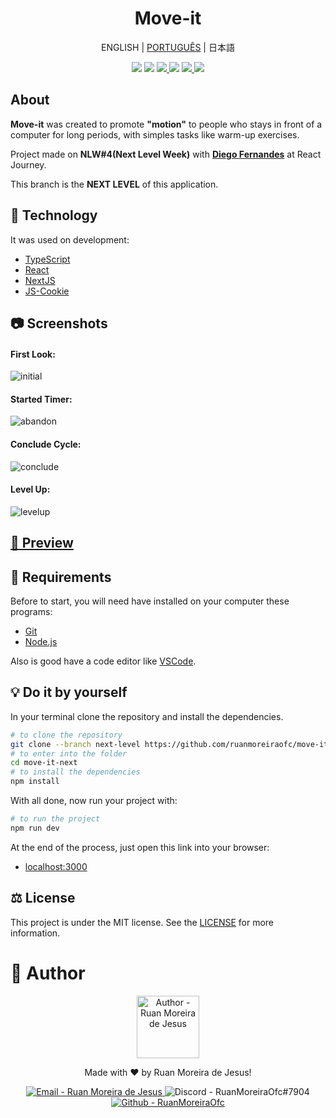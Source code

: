 <h1 align="center">Move-it</h1>

<p align="center">
  <a>ENGLISH</a>
  |
  <a href="README_PORTUGUESE.md">PORTUGUÊS</a>
  |
  <a>日本語</a>
</p>

<p align="center">
    <a>
      <img src="https://img.shields.io/github/languages/count/ruanmoreiraofc/move-it-next?label=Languages&style=for-the-badge">
    </a>
    <a>
      <img src="https://img.shields.io/github/last-commit/ruanmoreiraofc/move-it-next/next-level?style=for-the-badge">
    </a>
    <a href="#CLONE">
        <img src="https://img.shields.io/github/repo-size/ruanmoreiraofc/move-it-next?label=Last%20Git&style=for-the-badge">
    </a>
    <a>
      <img src="https://img.shields.io/github/languages/code-size/ruanmoreiraofc/move-it-next?label=Code&style=for-the-badge">
    </a>
    <a href="#LICENSE">
        <img src="https://img.shields.io/github/license/ruanmoreiraofc/move-it-next?label=License&style=for-the-badge">
    </a>
    <a href="https://github.com/ruanmoreiraofc/move-it-next/issues?q=is%3Aopen">
        <img src="https://img.shields.io/github/issues/ruanmoreiraofc/move-it-next?style=for-the-badge">
    </a>
</p>

## About <span id="ABOUT"></span>

<strong>Move-it</strong> was created to promote <strong>"motion"</strong> to people who stays in front of a computer for long periods, with simples tasks like warm-up exercises.

Project made on <strong>NLW#4(Next Level Week)</strong> with <a href="https://github.com/diego3g" title="CTO at Rocketseat" target="_blank"><strong>Diego Fernandes</strong></a> at React Journey.

This branch is the <strong>NEXT LEVEL</strong> of this application.

## :triangular_ruler: Technology <span id="TECHNOLOGY"></span>

It was used on development:

- <a href="https://www.typescriptlang.org" target=_blank>TypeScript</a>
- <a href="https://reactjs.org" target=_blank>React</a>
- <a href="https://nextjs.org" target=_blank>NextJS</a>
- <a href="https://github.com/js-cookie/js-cookie" target=_blank>JS-Cookie</a>

## :camera: Screenshots <span id="LOOKING"></span>

#### First Look:
![initial](https://user-images.githubusercontent.com/36450847/111938870-ad81c080-8aa9-11eb-8cad-fcc90f96095d.jpg)

#### Started Timer:
![abandon](https://user-images.githubusercontent.com/36450847/111938871-ae1a5700-8aa9-11eb-8967-e1bfa030b11b.jpg)

#### Conclude Cycle:
![conclude](https://user-images.githubusercontent.com/36450847/111938874-aeb2ed80-8aa9-11eb-899e-4f5e8f50f223.jpg)

#### Level Up:
![levelup](https://user-images.githubusercontent.com/36450847/111938875-aeb2ed80-8aa9-11eb-9d61-3aee8be3d38f.jpg)

## <a href="https://move-it-lac.vercel.app/" target=_blank>:eyes: Preview</a>

## :electric_plug: Requirements <span id="CLONE"></span>

Before to start, you will need have installed on your computer these programs:

- <a href="https://git-scm.com" target=_blank>Git</a>
- <a href="https://nodejs.org/en" target=_blank>Node.js</a>

Also is good have a code editor like <a href="https://code.visualstudio.com" target=_blank>VSCode</a>.

## :bulb: Do it by yourself

In your terminal clone the repository and install the dependencies.

```bash
# to clone the repository
git clone --branch next-level https://github.com/ruanmoreiraofc/move-it-next.git
# to enter into the folder
cd move-it-next
# to install the dependencies
npm install
```

With all done, now run your project with:

```bash
# to run the project
npm run dev
```

At the end of the process, just open this link into your browser:
- <a href="http://localhost:3000" target=_blank>localhost:3000</a>

## :balance_scale: License <span id="LICENSE"></span>

This project is under the MIT license. See the [LICENSE](LICENSE) for more information.

# :boy: Author <span id="AUTHOR"></span>

<span>
<div align="center">
  <p>
    <img
      alt="Author - Ruan Moreira de Jesus"
      title="Ruan Moreira de Jesus"
      width="100"
      src="http://github.com/ruanmoreiraofc.png">
  </p>

  Made with :heart: by Ruan Moreira de Jesus!

  <a href="mailto:ruanmoreiraofc@hotmail.com" title="Get in touch!" target="_blank">
    <img alt="Email - Ruan Moreira de Jesus"
      src="https://img.shields.io/badge/Email--$?style=social&logo=microsoft-outlook" >
  </a>

  <a>
    <img
      alt="Discord - RuanMoreiraOfc#7904"
      title="RuanMoreiraOfc#7904"
      src="https://img.shields.io/badge/Discord--$?style=social&logo=discord" >
  </a>

  <a href="https://github.com/ruanmoreiraofc" title="Github Profile" target="_blank">
    <img
      alt="Github - RuanMoreiraOfc"
      src="https://img.shields.io/github/followers/ruanmoreiraofc?style=social">
  </a>
</div>
</span>